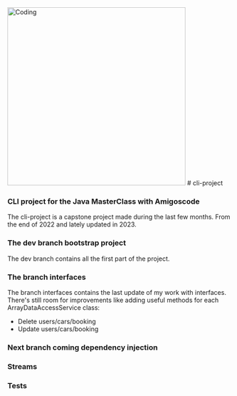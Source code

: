 <img alt="Coding" width="400" src="https://i.pinimg.com/originals/9c/8c/db/9c8cdbb2bd7b637edd5b3a767b74153a.gif">
# cli-project

### CLI project for the Java MasterClass with Amigoscode
The cli-project is a capstone project made during the last few months. From the end of 2022 and lately updated in 2023.

### The dev branch bootstrap project

The dev branch contains all the first part of the project. 

### The branch interfaces

The branch interfaces contains the last update of my work with interfaces. There's still room for improvements like adding useful methods for each ArrayDataAccessService class:
* Delete users/cars/booking
* Update users/cars/booking

### Next branch coming dependency injection

### Streams

### Tests
